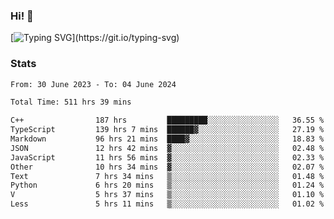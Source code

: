 ### Hi!  👋

[![Typing SVG](https://readme-typing-svg.herokuapp.com?font=Fira+Code&pause=1000&width=435&lines=Hello!+I'm+Texiwustion.)](https://git.io/typing-svg)

### Stats

<!--START_SECTION:waka-->

```txt
From: 30 June 2023 - To: 04 June 2024

Total Time: 511 hrs 39 mins

C++                187 hrs         █████████░░░░░░░░░░░░░░░░   36.55 %
TypeScript         139 hrs 7 mins  ██████▓░░░░░░░░░░░░░░░░░░   27.19 %
Markdown           96 hrs 21 mins  ████▓░░░░░░░░░░░░░░░░░░░░   18.83 %
JSON               12 hrs 42 mins  ▓░░░░░░░░░░░░░░░░░░░░░░░░   02.48 %
JavaScript         11 hrs 56 mins  ▓░░░░░░░░░░░░░░░░░░░░░░░░   02.33 %
Other              10 hrs 34 mins  ▓░░░░░░░░░░░░░░░░░░░░░░░░   02.07 %
Text               7 hrs 34 mins   ▒░░░░░░░░░░░░░░░░░░░░░░░░   01.48 %
Python             6 hrs 20 mins   ▒░░░░░░░░░░░░░░░░░░░░░░░░   01.24 %
V                  5 hrs 37 mins   ▒░░░░░░░░░░░░░░░░░░░░░░░░   01.10 %
Less               5 hrs 11 mins   ▒░░░░░░░░░░░░░░░░░░░░░░░░   01.02 %
```

<!--END_SECTION:waka-->
